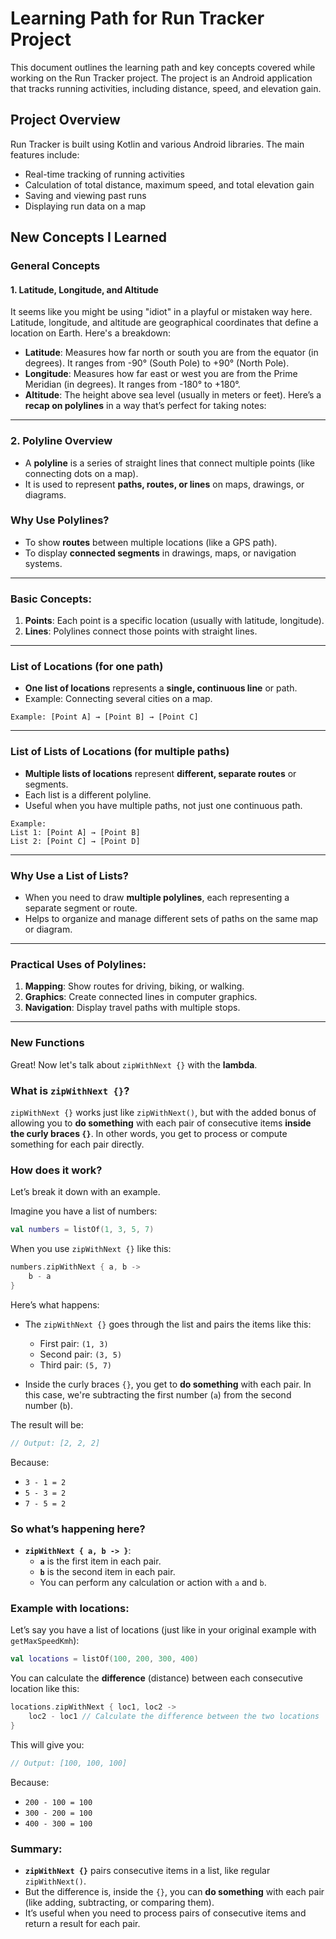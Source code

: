 # Learning Path for Run Tracker Project

This document outlines the learning path and key concepts covered while working on the Run Tracker
project. The project is an Android application that tracks running activities, including distance,
speed, and elevation gain.

## Project Overview

Run Tracker is built using Kotlin and various Android libraries. The main features include:

- Real-time tracking of running activities
- Calculation of total distance, maximum speed, and total elevation gain
- Saving and viewing past runs
- Displaying run data on a map

## New Concepts I Learned

### General Concepts

#### 1. Latitude, Longitude, and Altitude

It seems like you might be using "idiot" in a playful or mistaken way here. Latitude, longitude, and
altitude are geographical coordinates that define a location on Earth. Here's a breakdown:

* **Latitude**: Measures how far north or south you are from the equator (in degrees). It ranges
  from -90° (South Pole) to +90° (North Pole).
* **Longitude**: Measures how far east or west you are from the Prime Meridian (in degrees). It
  ranges from -180° to +180°.
* **Altitude**: The height above sea level (usually in meters or feet).
  Here’s a **recap on polylines** in a way that’s perfect for taking notes:

---

### 2. Polyline Overview

- A **polyline** is a series of straight lines that connect multiple points (like connecting dots on
  a map).
- It is used to represent **paths, routes, or lines** on maps, drawings, or diagrams.

### **Why Use Polylines?**

- To show **routes** between multiple locations (like a GPS path).
- To display **connected segments** in drawings, maps, or navigation systems.

---

### **Basic Concepts:**

1. **Points**: Each point is a specific location (usually with latitude, longitude).
2. **Lines**: Polylines connect those points with straight lines.

---

### **List of Locations (for one path)**

- **One list of locations** represents a **single, continuous line** or path.
- Example: Connecting several cities on a map.

```text
Example: [Point A] → [Point B] → [Point C]
```

---

### **List of Lists of Locations (for multiple paths)**

- **Multiple lists of locations** represent **different, separate routes** or segments.
- Each list is a different polyline.
- Useful when you have multiple paths, not just one continuous path.

```text
Example:
List 1: [Point A] → [Point B]
List 2: [Point C] → [Point D]
```

---

### **Why Use a List of Lists?**

- When you need to draw **multiple polylines**, each representing a separate segment or route.
- Helps to organize and manage different sets of paths on the same map or diagram.

---

### **Practical Uses of Polylines:**

1. **Mapping**: Show routes for driving, biking, or walking.
2. **Graphics**: Create connected lines in computer graphics.
3. **Navigation**: Display travel paths with multiple stops.


---
### New Functions
Great! Now let's talk about `zipWithNext {}` with the **lambda**.

### What is `zipWithNext {}`?

`zipWithNext {}` works just like `zipWithNext()`, but with the added bonus of allowing you to **do something** with each pair of consecutive items **inside the curly braces `{}`**. In other words, you get to process or compute something for each pair directly.

### How does it work?

Let’s break it down with an example.

Imagine you have a list of numbers:

```kotlin
val numbers = listOf(1, 3, 5, 7)
```

When you use `zipWithNext {}` like this:

```kotlin
numbers.zipWithNext { a, b ->
    b - a
}
```

Here’s what happens:
- The `zipWithNext {}` goes through the list and pairs the items like this:
  - First pair: `(1, 3)`
  - Second pair: `(3, 5)`
  - Third pair: `(5, 7)`

- Inside the curly braces `{}`, you get to **do something** with each pair. In this case, we're subtracting the first number (`a`) from the second number (`b`).

The result will be:
```kotlin
// Output: [2, 2, 2]
```
Because:
- `3 - 1 = 2`
- `5 - 3 = 2`
- `7 - 5 = 2`

### So what’s happening here?

- **`zipWithNext { a, b -> }`**:
  - **`a`** is the first item in each pair.
  - **`b`** is the second item in each pair.
  - You can perform any calculation or action with `a` and `b`.

### Example with locations:

Let’s say you have a list of locations (just like in your original example with `getMaxSpeedKmh`):

```kotlin
val locations = listOf(100, 200, 300, 400)
```

You can calculate the **difference** (distance) between each consecutive location like this:

```kotlin
locations.zipWithNext { loc1, loc2 ->
    loc2 - loc1 // Calculate the difference between the two locations
}
```

This will give you:
```kotlin
// Output: [100, 100, 100]
```
Because:
- `200 - 100 = 100`
- `300 - 200 = 100`
- `400 - 300 = 100`

### Summary:

- **`zipWithNext {}`** pairs consecutive items in a list, like regular `zipWithNext()`.
- But the difference is, inside the `{}`, you can **do something** with each pair (like adding, subtracting, or comparing them).
- It’s useful when you need to process pairs of consecutive items and return a result for each pair.